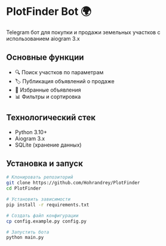 # PlotFinder Bot 🌍

Telegram бот для покупки и продажи земельных участков с использованием aiogram 3.x

## Основные функции
- 🔍 Поиск участков по параметрам
- 🏷️ Публикация объявлений о продаже
- 📌 Избранные объявления
- 📊 Фильтры и сортировка

## Технологический стек
- Python 3.10+
- Aiogram 3.x
- SQLite (хранение данных)

## Установка и запуск

```bash
# Клонировать репозиторий
git clone https://github.com/Hohrandrey/PlotFinder
cd PlotFinder

# Установить зависимости
pip install -r requirements.txt

# Создать файл конфигурации
cp config.example.py config.py

# Запустить бота
python main.py
```